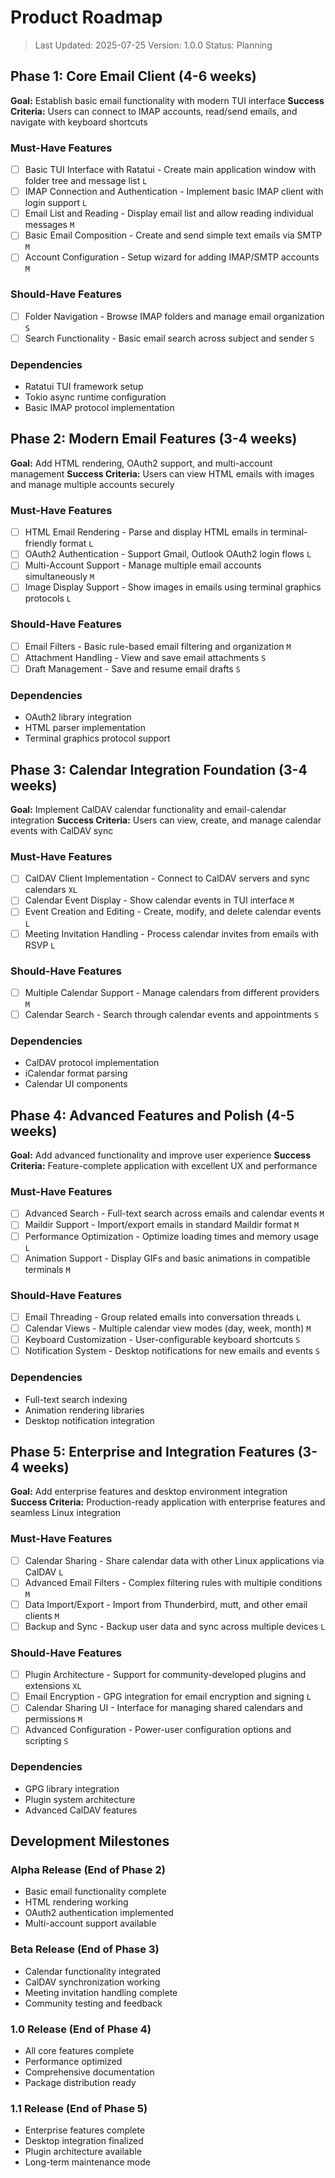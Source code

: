 # Product Roadmap

> Last Updated: 2025-07-25
> Version: 1.0.0
> Status: Planning

## Phase 1: Core Email Client (4-6 weeks)

**Goal:** Establish basic email functionality with modern TUI interface
**Success Criteria:** Users can connect to IMAP accounts, read/send emails, and navigate with keyboard shortcuts

### Must-Have Features

- [ ] Basic TUI Interface with Ratatui - Create main application window with folder tree and message list `L`
- [ ] IMAP Connection and Authentication - Implement basic IMAP client with login support `L`
- [ ] Email List and Reading - Display email list and allow reading individual messages `M`
- [ ] Basic Email Composition - Create and send simple text emails via SMTP `M`
- [ ] Account Configuration - Setup wizard for adding IMAP/SMTP accounts `M`

### Should-Have Features

- [ ] Folder Navigation - Browse IMAP folders and manage email organization `S`
- [ ] Search Functionality - Basic email search across subject and sender `S`

### Dependencies

- Ratatui TUI framework setup
- Tokio async runtime configuration
- Basic IMAP protocol implementation

## Phase 2: Modern Email Features (3-4 weeks)

**Goal:** Add HTML rendering, OAuth2 support, and multi-account management
**Success Criteria:** Users can view HTML emails with images and manage multiple accounts securely

### Must-Have Features

- [ ] HTML Email Rendering - Parse and display HTML emails in terminal-friendly format `L`
- [ ] OAuth2 Authentication - Support Gmail, Outlook OAuth2 login flows `L`
- [ ] Multi-Account Support - Manage multiple email accounts simultaneously `M`
- [ ] Image Display Support - Show images in emails using terminal graphics protocols `L`

### Should-Have Features

- [ ] Email Filters - Basic rule-based email filtering and organization `M`
- [ ] Attachment Handling - View and save email attachments `S`
- [ ] Draft Management - Save and resume email drafts `S`

### Dependencies

- OAuth2 library integration
- HTML parser implementation
- Terminal graphics protocol support

## Phase 3: Calendar Integration Foundation (3-4 weeks)

**Goal:** Implement CalDAV calendar functionality and email-calendar integration
**Success Criteria:** Users can view, create, and manage calendar events with CalDAV sync

### Must-Have Features

- [ ] CalDAV Client Implementation - Connect to CalDAV servers and sync calendars `XL`
- [ ] Calendar Event Display - Show calendar events in TUI interface `M`
- [ ] Event Creation and Editing - Create, modify, and delete calendar events `L`
- [ ] Meeting Invitation Handling - Process calendar invites from emails with RSVP `L`

### Should-Have Features

- [ ] Multiple Calendar Support - Manage calendars from different providers `M`
- [ ] Calendar Search - Search through calendar events and appointments `S`

### Dependencies

- CalDAV protocol implementation
- iCalendar format parsing
- Calendar UI components

## Phase 4: Advanced Features and Polish (4-5 weeks)

**Goal:** Add advanced functionality and improve user experience
**Success Criteria:** Feature-complete application with excellent UX and performance

### Must-Have Features

- [ ] Advanced Search - Full-text search across emails and calendar events `M`
- [ ] Maildir Support - Import/export emails in standard Maildir format `M`
- [ ] Performance Optimization - Optimize loading times and memory usage `L`
- [ ] Animation Support - Display GIFs and basic animations in compatible terminals `M`

### Should-Have Features

- [ ] Email Threading - Group related emails into conversation threads `L`
- [ ] Calendar Views - Multiple calendar view modes (day, week, month) `M`
- [ ] Keyboard Customization - User-configurable keyboard shortcuts `S`
- [ ] Notification System - Desktop notifications for new emails and events `S`

### Dependencies

- Full-text search indexing
- Animation rendering libraries
- Desktop notification integration

## Phase 5: Enterprise and Integration Features (3-4 weeks)

**Goal:** Add enterprise features and desktop environment integration
**Success Criteria:** Production-ready application with enterprise features and seamless Linux integration

### Must-Have Features

- [ ] Calendar Sharing - Share calendar data with other Linux applications via CalDAV `L`
- [ ] Advanced Email Filters - Complex filtering rules with multiple conditions `M`
- [ ] Data Import/Export - Import from Thunderbird, mutt, and other email clients `M`
- [ ] Backup and Sync - Backup user data and sync across multiple devices `L`

### Should-Have Features

- [ ] Plugin Architecture - Support for community-developed plugins and extensions `XL`
- [ ] Email Encryption - GPG integration for email encryption and signing `L`
- [ ] Calendar Sharing UI - Interface for managing shared calendars and permissions `M`
- [ ] Advanced Configuration - Power-user configuration options and scripting `S`

### Dependencies

- GPG library integration  
- Plugin system architecture
- Advanced CalDAV features

## Development Milestones

### Alpha Release (End of Phase 2)
- Basic email functionality complete
- HTML rendering working
- OAuth2 authentication implemented
- Multi-account support available

### Beta Release (End of Phase 3)
- Calendar functionality integrated
- CalDAV synchronization working
- Meeting invitation handling complete
- Community testing and feedback

### 1.0 Release (End of Phase 4)
- All core features complete
- Performance optimized
- Comprehensive documentation
- Package distribution ready

### 1.1 Release (End of Phase 5)
- Enterprise features complete
- Desktop integration finalized
- Plugin architecture available
- Long-term maintenance mode